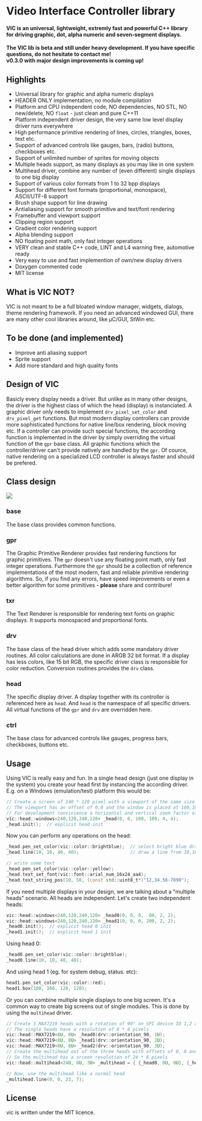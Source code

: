 # Video Interface Controller library
#### VIC is an universal, lightweight, extremly fast and powerful C++ library for driving graphic, dot, alpha numeric and seven-segment displays.


**The VIC lib is beta and still under heavy development. If you have specific questions, do not hesitate to contact me!  
v0.3.0 with major design improvements is coming up!**

## Highlights
- Universal library for graphic and alpha numeric displays
- HEADER ONLY implementation, no module compilation
- Platform and CPU independent code, NO dependencies, NO STL, NO new/delete, NO `float` - just clean and pure C++11
- Platform independent driver design, the very same low level display driver runs everywhere
- High performance primitive rendering of lines, circles, triangles, boxes, text etc.
- Support of advanced controls like gauges, bars, (radio) buttons, checkboxes etc.
- Support of unlimited number of sprites for moving objects
- Multiple heads support, as many displays as you may like in one system
- Multihead driver, combine any number of (even different) single displays to one big display
- Support of various color formats from 1 to 32 bpp displays
- Support for different font formats (proportional, monospace), ASCII/UTF-8 support
- Brush shape support for line drawing
- Antialiasing support for smooth primitive and text/font rendering
- Framebuffer and viewport support
- Clipping region support
- Gradient color rendering support
- Alpha blending support
- NO floating point math, only fast integer operations
- VERY clean and stable C++ code, LINT and L4 warning free, automotive ready
- Very easy to use and fast implemention of own/new display drivers
- Doxygen commented code
- MIT license

## What is VIC NOT?
VIC is not meant to be a full bloated window manager, widgets, dialogs, theme rendering framework.
If you need an advanced windowed GUI, there are many other cool libraries around, like µC/GUI, StWin etc.

## To be done (and implemented)
- Improve anti aliasing support
- Sprite support
- Add more standard and high quality fonts


## Design of VIC
Basicly every display needs a driver. But unlike as in many other designs, the driver is the highest class of which the head
(display) is instanciated.
A graphic driver only needs to implement `drv_pixel_set_color` and `drv_pixel_get` functions. But most modern
display controllers can provide more sophisticated functions for native line/box rendering, block moving etc.
If a controller can provide such special functions, the according function is implemented in the driver by simply overriding the virtual function of the `gpr` base class.
All graphic functions which the controller/driver can't provide natively are handled by the `gpr`.
Of cource, native rendering on a specialized LCD controller is always faster and should be prefered.


## Class design
![](https://cdn.rawgit.com/mpaland/vic/master/doc/vgxlib.svg)

### base
The base class provides common functions.

### gpr
The Graphic Primitive Renderer provides fast rendering functions for graphic primitives.
The `gpr` doesn't use any floating point math, only fast integer operations.
Furthermore the `gpr` should be a collection of reference implementations of the most modern, fast and reliable primitive rendering algorithms.
So, if you find any errors, have speed improvements or even a better algorithm for some primitives - **please** share and
contribure!

### txr
The Text Renderer is responsible for rendering text fonts on graphic displays. It supports monospaced and proportional fonts.

### drv
The base class of the head driver which adds some mandatory driver routines.
All color calculations are done in ARGB 32 bit format. If a display has less colors, like 15 bit RGB, the specific driver
class is responsible for color reduction. Conversion routines provides the `drv` class.

### head
The specific display driver. A display together with its controller is referenced here as `head`. And `head` is the namespace of all specific drivers.
All virtual functions of the `gpr` and `drv` are overridden here.

### ctrl
The base class for advanced controls like gauges, progress bars, checkboxes, buttons etc.


## Usage
Using VIC is really easy and fun.
In a single head design (just one display in the system) you create your head first by instancing the according driver.
E.g. on a Windows (emulation/test) platform this would be:
```c++
// Create a screen of 240 * 120 pixel with a viewport of the same size (240 * 120)
// The viewport has an offset of 0,0 and the window is placed at 100,100 on the windows desktop
// For development convinience a horizontal and vertical zoom factor of 4 is selected
víc::head::windows<240,120,240,120> _head(0, 0, 100, 100, 4, 4);
_head.init();  // explicit head init
```

Now you can perform any operations on the head:
```c++
_head.pen_set_color(vic::color::brightblue);  // select bright blue drawing color
_head.line(10, 10, 40, 40);                   // draw a line from 10,10 to 40,40

// write some text
_head.pen_set_color(vic::color::yellow);
_head.text_set_font(vic::font::arial_num_16x24_aa4);
_head.text_string_pos(10, 50, (const std::uint8_t*)"12,34.56-7890");
```

If you need multiple displays in your design, we are talking about a "multiple heads" scenario. All heads are independent.
Let's create two independent heads:
```c++
vic::head::windows<240,120,240,120> _head0(0, 0, 0,  00, 2, 2);
vic::head::windows<240,120,240,120> _head1(0, 0, 0, 200, 2, 2);
_head0.init();  // explicit head 0 init
_head1.init();  // explicit head 1 init
```
Using head 0:
```c++
_head0.pen_set_color(vic::color::brightblue);
_head0.line(10, 10, 40, 40);
```
And using head 1 (eg. for system debug, status. etc):
```c++
head1.pen_set_color(vic::color::red);
head1.box(100, 100, 120, 120);
```

Or you can combine multiple single displays to one big screen. It's a common way to create big screens out of single modules.
This is done by using the `multihead` driver.
```c++
// Create 3 MAX7219 heads with a rotation of 90° on SPI device ID 1,2 and 3
// The single heads have a resolution of 8 * 8 pixels
vic::head::MAX7219<8U, 8U> _head0(drv::orientation_90, 1U);
vic::head::MAX7219<8U, 8U> _head1(drv::orientation_90, 2U);
vic::head::MAX7219<8U, 8U> _head2(drv::orientation_90, 3U);
// Create the multihead out of the three heads with offsets of 0, 8 and 16 pixels
// So the multihead has a srceen resolution of 24 * 8 pixels
vic::head::multihead<24U, 8U, 3U> _multihead = { {_head0, 0U, 0U}, {_head1, 8U, 0U}, {_head2, 16U, 0U} };

// Now, use the multihead like a normal head
_multihead.line(0, 0, 23, 7);
```


## License
vic is written under the MIT licence.
